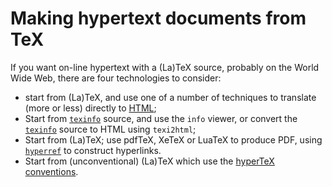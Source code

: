 # Making hypertext documents from TeX

If you want on-line hypertext with a (La)TeX source, probably on the
World Wide Web, there are four technologies to consider:
  

-  start from (La)TeX, and use one of a number of techniques to
    translate (more or less) directly to
    [HTML](./FAQ-LaTeX2HTML.html);
-  Start from [`texinfo`](./FAQ-texinfo.html) source,
    and use the `info` viewer, or convert the [`texinfo`](http://ctan.org/pkg/texinfo)
    source to HTML using `texi2html`;
-  Start from (La)TeX; use pdfTeX, XeTeX or LuaTeX to
    produce PDF, using [`hyperref`](http://ctan.org/pkg/hyperref) to construct
    hyperlinks.
-  Start from (unconventional) (La)TeX which use the 
    [hyperTeX conventions](./FAQ-hypertex.html).

